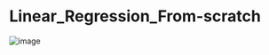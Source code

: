 # Linear_Regression_From-scratch
![image](https://user-images.githubusercontent.com/104082651/228395842-8ad6df27-4a0f-4042-a2dd-8cb2b3c592d2.png)
